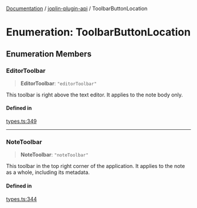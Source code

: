 [Documentation](../../packages.md) / [joplin-plugin-api](../index.md) / ToolbarButtonLocation

# Enumeration: ToolbarButtonLocation

## Enumeration Members

### EditorToolbar

> **EditorToolbar**: `"editorToolbar"`

This toolbar is right above the text editor. It applies to the note body only.

#### Defined in

[types.ts:349](https://github.com/rxliuli/joplin-utils/blob/a3a4c55f9104da0aa8b36da1259d082b810b3d68/packages/joplin-plugin-api/src/types.ts#L349)

---

### NoteToolbar

> **NoteToolbar**: `"noteToolbar"`

This toolbar in the top right corner of the application. It applies to the note as a whole, including its metadata.

#### Defined in

[types.ts:344](https://github.com/rxliuli/joplin-utils/blob/a3a4c55f9104da0aa8b36da1259d082b810b3d68/packages/joplin-plugin-api/src/types.ts#L344)
